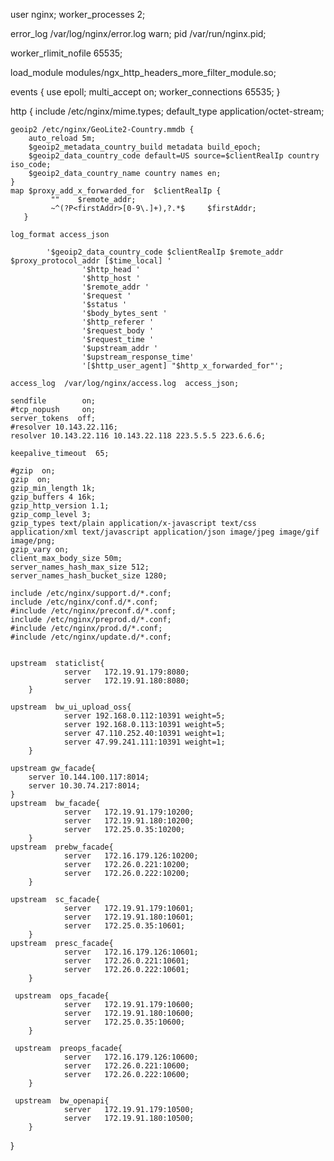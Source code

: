 
user  nginx;
worker_processes  2;

error_log  /var/log/nginx/error.log warn;
pid        /var/run/nginx.pid;


worker_rlimit_nofile 65535;

load_module modules/ngx_http_headers_more_filter_module.so;

events {
    use epoll;
    multi_accept on;
    worker_connections  65535;
}


http {
    include       /etc/nginx/mime.types;
    default_type  application/octet-stream;

    geoip2 /etc/nginx/GeoLite2-Country.mmdb {
        auto_reload 5m;
        $geoip2_metadata_country_build metadata build_epoch;
        $geoip2_data_country_code default=US source=$clientRealIp country iso_code;
        $geoip2_data_country_name country names en;
    }
    map $proxy_add_x_forwarded_for  $clientRealIp {
             ""    $remote_addr;
             ~^(?P<firstAddr>[0-9\.]+),?.*$     $firstAddr;
       }

    log_format access_json

            '$geoip2_data_country_code $clientRealIp $remote_addr $proxy_protocol_addr [$time_local] '
                    '$http_head '
                    '$http_host '
                    '$remote_addr '
                    '$request '
                    '$status '
                    '$body_bytes_sent '
                    '$http_referer '
                    '$request_body '
                    '$request_time '
                    '$upstream_addr '
                    '$upstream_response_time'
                    '[$http_user_agent] "$http_x_forwarded_for"';

    access_log  /var/log/nginx/access.log  access_json;

    sendfile        on;
    #tcp_nopush     on;
    server_tokens  off;
    #resolver 10.143.22.116;
    resolver 10.143.22.116 10.143.22.118 223.5.5.5 223.6.6.6;

    keepalive_timeout  65;

    #gzip  on;
    gzip  on;
    gzip_min_length 1k;
    gzip_buffers 4 16k;
    gzip_http_version 1.1;
    gzip_comp_level 3;
    gzip_types text/plain application/x-javascript text/css application/xml text/javascript application/json image/jpeg image/gif image/png;
    gzip_vary on;
    client_max_body_size 50m;
    server_names_hash_max_size 512;
    server_names_hash_bucket_size 1280;

    include /etc/nginx/support.d/*.conf;
    include /etc/nginx/conf.d/*.conf;
    #include /etc/nginx/preconf.d/*.conf;
    include /etc/nginx/preprod.d/*.conf;
    #include /etc/nginx/prod.d/*.conf;
    #include /etc/nginx/update.d/*.conf;


    upstream  staticlist{                                                                                
                server   172.19.91.179:8080;
                server   172.19.91.180:8080;
        }

    upstream  bw_ui_upload_oss{
                server 192.168.0.112:10391 weight=5;
                server 192.168.0.113:10391 weight=5;
                server 47.110.252.40:10391 weight=1;
                server 47.99.241.111:10391 weight=1;
        }

    upstream gw_facade{
		server 10.144.100.117:8014;
		server 10.30.74.217:8014;
	}
    upstream  bw_facade{                                                                                
                server   172.19.91.179:10200;
                server   172.19.91.180:10200;
                server   172.25.0.35:10200;
        }
    upstream  prebw_facade{
                server   172.16.179.126:10200;
                server   172.26.0.221:10200;
                server   172.26.0.222:10200;
        }

    upstream  sc_facade{
                server   172.19.91.179:10601;
                server   172.19.91.180:10601;
                server   172.25.0.35:10601;
        }
    upstream  presc_facade{
                server   172.16.179.126:10601;
                server   172.26.0.221:10601;
                server   172.26.0.222:10601;
        }

     upstream  ops_facade{
                server   172.19.91.179:10600;
                server   172.19.91.180:10600;
                server   172.25.0.35:10600;
        }  

     upstream  preops_facade{
                server   172.16.179.126:10600;
                server   172.26.0.221:10600;
                server   172.26.0.222:10600;
        }  

     upstream  bw_openapi{
                server   172.19.91.179:10500;
                server   172.19.91.180:10500;
        }

}
